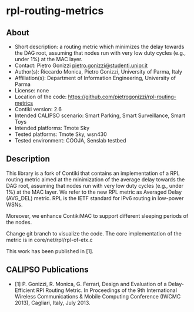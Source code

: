 # rpl-routing-metrics

## About

* Short description: a routing metric which minimizes the delay towards the DAG root, assuming that nodes run with very low duty cycles (e.g., under 1%) at the MAC layer.
* Contact: Pietro Gonizzi <pietro.gonizzi@studenti.unipr.it>
* Author(s): Riccardo Monica, Pietro Gonizzi, University of Parma, Italy
* Affiliation(s): Department of Information Engineering, University of Parma
* License: none
* Location of the code: https://github.com/pietrogonizzi/rpl-routing-metrics
* Contiki version: 2.6
* Intended CALIPSO scenario: Smart Parking, Smart Surveillance, Smart Toys
* Intended platforms: Tmote Sky
* Tested platforms: Tmote Sky, wsn430
* Tested environment: COOJA, Senslab testbed

## Description

This library is a fork of Contiki that contains an implementation of a RPL routing metric aimed at the minimization of the average delay towards the DAG root,
assuming that nodes run with very low duty cycles (e.g., under 1%) at the MAC layer. We refer to the new RPL
metric as Averaged Delay (AVG_DEL) metric. RPL is the IETF standard for IPv6 routing in low-power WSNs.

Moreover, we enhance ContikiMAC to support different sleeping periods of the nodes.

Change git branch to visualize the code.
The core implementation of the metric is in core/net/rpl/rpl-of-etx.c

This work has been published in [1].

## CALIPSO Publications

* [1] P. Gonizzi, R. Monica, G. Ferrari, Design and Evaluation of a Delay-Efficient RPl Routing Metric. In Proceedings of the 9th International Wireless Communications & Mobile Computing Conference (IWCMC 2013), Cagliari, Italy, July 2013.

